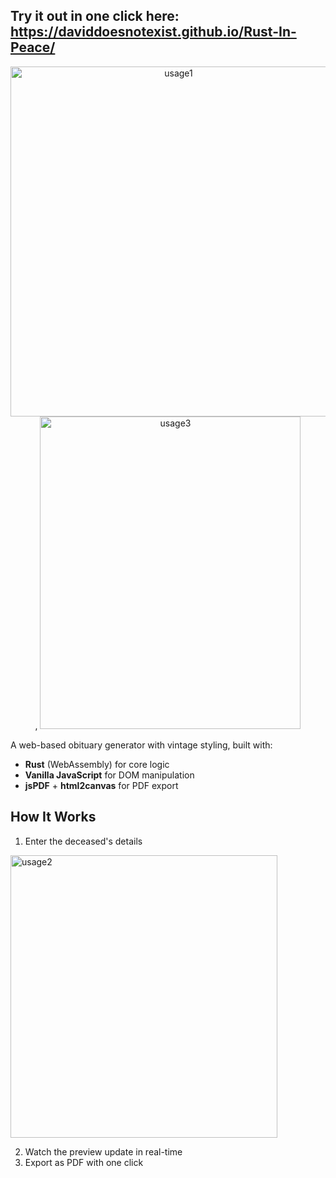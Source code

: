 ## Try it out in one click here: https://daviddoesnotexist.github.io/Rust-In-Peace/
<p align="center">
  <img width="522" height="560" alt="usage1" src="https://github.com/user-attachments/assets/d273710c-977e-4b4b-a592-16d58dc20793" />, <img  width="417" height="500" alt="usage3" src="https://github.com/user-attachments/assets/b8f9a381-b330-4247-8835-aa1a15e032e3" />
</p>

A web-based obituary generator with vintage styling, built with:
- **Rust** (WebAssembly) for core logic
- **Vanilla JavaScript** for DOM manipulation
- **jsPDF** + **html2canvas** for PDF export

## How It Works
1. Enter the deceased's details

<img width="427" height="452" alt="usage2" src="https://github.com/user-attachments/assets/fa361dc6-45a8-4258-9a7d-a496479c6369" />

2. Watch the preview update in real-time
3. Export as PDF with one click

